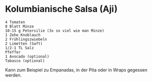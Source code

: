 # Kolumbianische Salsa (Aji)

    4 Tomaten 
    8 Blatt Minze 
    10-15 g Petersilie (3x so viel wie man Minze)
    1 Zehe Knoblauch 
    2 Frühlingszwiebeln 
    2 Limetten (Saft)
    1/2-1 TL Salz 
    Pfeffer
    1 Avocado (optional)
    Tabasco (optional)

Kann zum Beispiel zu Empanadas, in der Pita oder in Wraps gegessen werden.